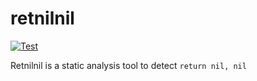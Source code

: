 # retnilnil

[![Test](https://github.com/neglect-yp/retnilnil/actions/workflows/test.yml/badge.svg)](https://github.com/neglect-yp/retnilnil/actions/workflows/test.yml)

Retnilnil is a static analysis tool to detect `return nil, nil`

